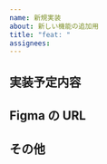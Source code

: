```yaml
---
name: 新規実装
about: 新しい機能の追加用
title: "feat: "
assignees:
---
```


## 実装予定内容

<!-- -->

## Figma の URL

<!-- -->

## その他

<!-- -->
